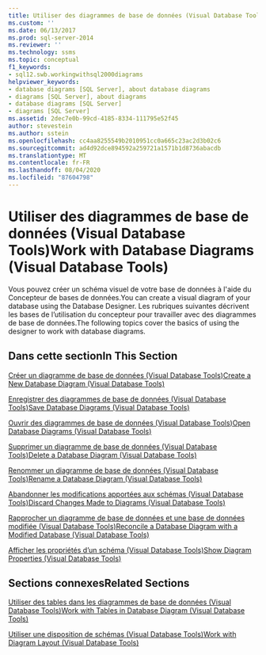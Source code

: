 ```yaml
---
title: Utiliser des diagrammes de base de données (Visual Database Tools) | Microsoft Docs
ms.custom: ''
ms.date: 06/13/2017
ms.prod: sql-server-2014
ms.reviewer: ''
ms.technology: ssms
ms.topic: conceptual
f1_keywords:
- sql12.swb.workingwithsql2000diagrams
helpviewer_keywords:
- database diagrams [SQL Server], about database diagrams
- diagrams [SQL Server], about diagrams
- database diagrams [SQL Server]
- diagrams [SQL Server]
ms.assetid: 2dec7e0b-99cd-4185-8334-111795e52f45
author: stevestein
ms.author: sstein
ms.openlocfilehash: cc4aa8255549b2010951cc0a665c23ac2d3b02c6
ms.sourcegitcommit: ad4d92dce894592a259721a1571b1d8736abacdb
ms.translationtype: MT
ms.contentlocale: fr-FR
ms.lasthandoff: 08/04/2020
ms.locfileid: "87604798"
---
```

# <a name="work-with-database-diagrams-visual-database-tools"></a><span data-ttu-id="7bf84-102">Utiliser des diagrammes de base de données (Visual Database Tools)</span><span class="sxs-lookup"><span data-stu-id="7bf84-102">Work with Database Diagrams (Visual Database Tools)</span></span>
  <span data-ttu-id="7bf84-103">Vous pouvez créer un schéma visuel de votre base de données à l'aide du Concepteur de bases de données.</span><span class="sxs-lookup"><span data-stu-id="7bf84-103">You can create a visual diagram of your database using the Database Designer.</span></span> <span data-ttu-id="7bf84-104">Les rubriques suivantes décrivent les bases de l’utilisation du concepteur pour travailler avec des diagrammes de base de données.</span><span class="sxs-lookup"><span data-stu-id="7bf84-104">The following topics cover the basics of using the designer to work with database diagrams.</span></span>  
  
## <a name="in-this-section"></a><span data-ttu-id="7bf84-105">Dans cette section</span><span class="sxs-lookup"><span data-stu-id="7bf84-105">In This Section</span></span>  
 [<span data-ttu-id="7bf84-106">Créer un diagramme de base de données &#40;Visual Database Tools&#41;</span><span class="sxs-lookup"><span data-stu-id="7bf84-106">Create a New Database Diagram &#40;Visual Database Tools&#41;</span></span>](visual-database-tools.md)  
  
 [<span data-ttu-id="7bf84-107">Enregistrer des diagrammes de base de données &#40;Visual Database Tools&#41;</span><span class="sxs-lookup"><span data-stu-id="7bf84-107">Save Database Diagrams &#40;Visual Database Tools&#41;</span></span>](save-database-diagrams-visual-database-tools.md)  
  
 [<span data-ttu-id="7bf84-108">Ouvrir des diagrammes de base de données &#40;Visual Database Tools&#41;</span><span class="sxs-lookup"><span data-stu-id="7bf84-108">Open Database Diagrams &#40;Visual Database Tools&#41;</span></span>](open-database-diagrams-visual-database-tools.md)  
  
 [<span data-ttu-id="7bf84-109">Supprimer un diagramme de base de données &#40;Visual Database Tools&#41;</span><span class="sxs-lookup"><span data-stu-id="7bf84-109">Delete a Database Diagram &#40;Visual Database Tools&#41;</span></span>](delete-a-database-diagram-visual-database-tools.md)  
  
 [<span data-ttu-id="7bf84-110">Renommer un diagramme de base de données &#40;Visual Database Tools&#41;</span><span class="sxs-lookup"><span data-stu-id="7bf84-110">Rename a Database Diagram &#40;Visual Database Tools&#41;</span></span>](rename-a-database-diagram-visual-database-tools.md)  
  
 [<span data-ttu-id="7bf84-111">Abandonner les modifications apportées aux schémas &#40;Visual Database Tools&#41;</span><span class="sxs-lookup"><span data-stu-id="7bf84-111">Discard Changes Made to Diagrams &#40;Visual Database Tools&#41;</span></span>](discard-changes-made-to-diagrams-visual-database-tools.md)  
  
 [<span data-ttu-id="7bf84-112">Rapprocher un diagramme de base de données et une base de données modifiée &#40;Visual Database Tools&#41;</span><span class="sxs-lookup"><span data-stu-id="7bf84-112">Reconcile a Database Diagram with a Modified Database &#40;Visual Database Tools&#41;</span></span>](reconcile-a-database-diagram-with-a-modified-database-visual-database-tools.md)  
  
 [<span data-ttu-id="7bf84-113">Afficher les propriétés d’un schéma &#40;Visual Database Tools&#41;</span><span class="sxs-lookup"><span data-stu-id="7bf84-113">Show Diagram Properties &#40;Visual Database Tools&#41;</span></span>](show-diagram-properties-visual-database-tools.md)  
  
## <a name="related-sections"></a><span data-ttu-id="7bf84-114">Sections connexes</span><span class="sxs-lookup"><span data-stu-id="7bf84-114">Related Sections</span></span>  
 [<span data-ttu-id="7bf84-115">Utiliser des tables dans les diagrammes de base de données &#40;Visual Database Tools&#41;</span><span class="sxs-lookup"><span data-stu-id="7bf84-115">Work with Tables in Database Diagram &#40;Visual Database Tools&#41;</span></span>](work-with-tables-in-database-diagram-visual-database-tools.md)  
  
 [<span data-ttu-id="7bf84-116">Utiliser une disposition de schémas &#40;Visual Database Tools&#41;</span><span class="sxs-lookup"><span data-stu-id="7bf84-116">Work with Diagram Layout &#40;Visual Database Tools&#41;</span></span>](work-with-diagram-layout-visual-database-tools.md)  
  
  
